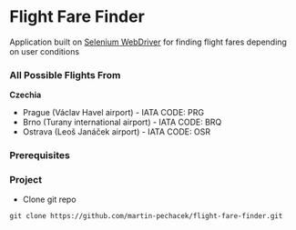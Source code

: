 # Flight Fare Finder
Application built on [Selenium WebDriver](http://www.seleniumhq.org/) for finding flight fares depending on user conditions

### All Possible Flights From
**Czechia**
- Prague (Václav Havel airport) - IATA CODE: PRG
- Brno (Turany international airport) - IATA CODE: BRQ
- Ostrava (Leoš Janáček airport) - IATA CODE: OSR

### Prerequisites

### Project
* Clone git repo
```{r, engine='sh'}
git clone https://github.com/martin-pechacek/flight-fare-finder.git
```
